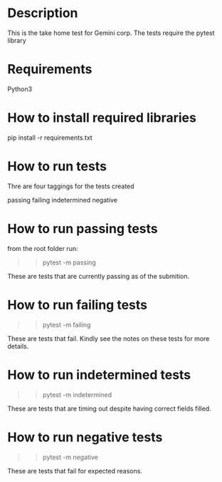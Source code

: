 # Description

This is the take home test for Gemini corp.
The tests require the pytest library

# Requirements

Python3

# How to install required libraries

pip install -r requirements.txt

# How to run tests

Thre are four taggings for the tests created

passing
failing
indetermined
negative

# How to run passing tests

from the root folder run:

>> pytest -m passing

These are tests that are currently
passing as of the submition.

# How to run failing tests

>> pytest -m failing

These are tests that fail. Kindly see
the notes on these tests for more details.

# How to run indetermined tests

>> pytest -m indetermined

These are tests that are timing out despite
having correct fields filled.


# How to run negative tests

>> pytest -m negative

These are tests that fail for expected
reasons.

